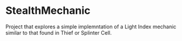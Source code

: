 # StealthMechanic
Project that explores a simple implemntation of a Light Index mechanic similar to that found in Thief or Splinter Cell.


